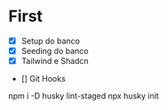 # First

- [x] Setup do banco
- [x] Seeding do banco
- [x] Tailwind e Shadcn
- [] Git Hooks

npm i -D husky lint-staged
npx husky init
